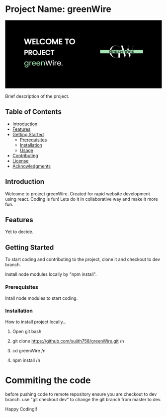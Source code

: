 # Project Name: greenWire

<img width="2000px" src="./green-wire/src/Assets/Welcome.png" alt="welcome" />


Brief description of the project.

## Table of Contents

- [Introduction](#introduction)
- [Features](#features)
- [Getting Started](#getting-started)
  - [Prerequisites](#prerequisites)
  - [Installation](#installation)
  - [Usage](#usage)
- [Contributing](#contributing)
- [License](#license)
- [Acknowledgments](#acknowledgments)

## Introduction

Welcome to project greenWire. Created for rapid website development using react. Coding is fun! Lets do it in collaborative way and make it more fun.

## Features

Yet to decide.

## Getting Started

To start coding and contributing to the project, clone it and checkout to dev branch.

Install node modules locally by "npm install".

### Prerequisites

Intall node modules to start coding.

### Installation

How to install project locally...

1. Open git bash

2. git clone https://github.com/sujith758/greenWire.git /n

3. cd greenWire /n

4. npm install /n

# Commiting the code

before pushing code to remote repository ensure you are checkout to dev branch.
use "git checkout dev" to change the git branch from master to dev.

Happy Coding!!
